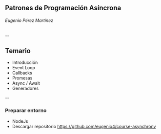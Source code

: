 ## Patrones de Programación Asíncrona

###### Eugenio Pérez Martínez

--
## Temario

* Introducción
* Event Loop
* Callbacks
* Promesas
* Async / Await
* Generadores


--

### Preparar entorno

* NodeJs
* Descargar repositorio https://github.com/eugenio4/course-asynchrony